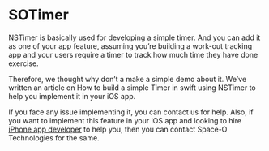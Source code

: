 # SOTimer
NSTimer is basically used for developing a simple timer. And you can add it as one of your app feature, assuming you’re building a work-out tracking app and your users require a timer to track how much time they have done exercise.

Therefore, we thought why don’t a make a simple demo about it. We’ve written an article on How to build a simple Timer in swift using NSTimer to help you implement it in your iOS app.

If you face any issue implementing it, you can contact us for help. Also, if you want to implement this feature in your iOS app and looking to hire [iPhone app developer](http://www.spaceotechnologies.com/hire-iphone-developer/) to help you, then you can contact Space-O Technologies for the same.
